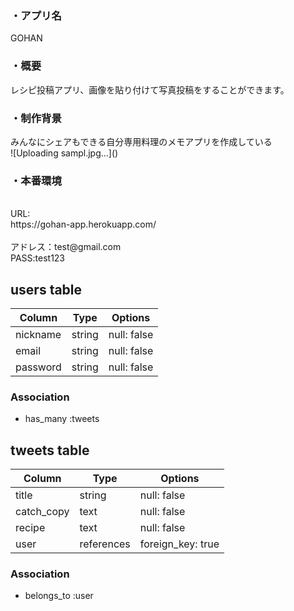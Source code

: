<h3>・アプリ名<BR></h3>
GOHAN<BR>
  <h3>・概要<BR></h3>
レシピ投稿アプリ、画像を貼り付けて写真投稿をすることができます。<BR>
    <h3>・制作背景<BR></h3>
みんなにシェアもできる自分専用料理のメモアプリを作成している<br>
	    ![Uploading sampl.jpg…]()
	  
	    
<br>
<h3>・本番環境</h3><br>
URL:<br>https://gohan-app.herokuapp.com/<br>
<br>
アドレス：test@gmail.com<br>
PASS:test123 <br>
					

## users table

| Column             | Type        | Options                 |
|--------------------|-------------|-------------------------|
| nickname            | string      | null: false             | 
| email               | string      | null: false             |
| password           | string      | null: false             |

### Association

* has_many :tweets


## tweets table

| Column        | Type       | Options           |
|---------------|------------|-------------------|
| title         | string     | null: false       |
| catch_copy    | text       | null: false       |
| recipe        | text       | null: false       |
| user          | references | foreign_key: true |

### Association

- belongs_to :user



